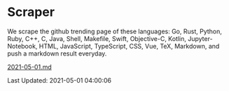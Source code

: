 # Scraper

We scrape the github trending page of these languages: Go, Rust, Python, Ruby, C++, C, Java, Shell, Makefile, Swift, Objective-C, Kotlin, Jupyter-Notebook, HTML, JavaScript, TypeScript, CSS, Vue, TeX, Markdown, and push a markdown result everyday.

[2021-05-01.md](https://github.com/yangwenmai/github-trending-backup/blob/master/2021-05-01.md)

Last Updated: 2021-05-01 04:00:06